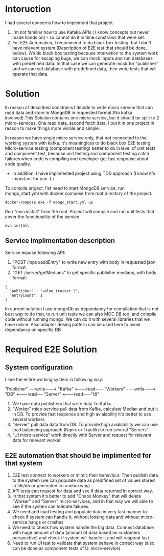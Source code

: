 # Intoruction
I had several concerns how to implement that project:

1) I'm not familiar how to use Kafaka APIs ( I know concepts but never made hands on) - so cannot do it in time constrains that were set.
1) For E2E Automation, I recommend to do black box testing, but I don't have relevant system (Description of E2E test that should be done, below). We do black box testing because intervetion to the system work can cause for escaping bugs,  we can mock inputs and run databases with predefined data. In that case we can generate mock for "publisher" and we can set database with predefined data, then write tests that will operate that data.

# Solution
In reason of described constrains I decide to write micro service that can read data and store in MongoDB in requested format (No kafka involved).This Solution contains one micro service, but it should be split to 2 micro-services. One read data, second fetch data. I put it in one project in reason to make things more visible and simple. 

In reason we have single micro service only, that not connected to the working system with kafka, it's meaningless to do black box E2E testing. Micro-service testing (component testing) better to do in level of unit tests and component test, because unit testing and component testing catch failures when code is compiling and developer get fast response about code quality. 

* In addition, I have implimented project using TDD approach (I know it's important for you :) )

To compile project, fist need to start MongoDB service, run mongo_start.yml with docker compose from root directory of the project. 
```
docker-compose.exe -f mongo_start.yml up
```

Run "mvn install" from the root. Project  will compile and run unit tests that cover the functionality of the service.
```
mvn install
```

## Service implimentation description
Service expose following API:
1) "POST /input/addEntry" to write new entry with body in requested json format.
2) "GET /server/getMedians" to get specific publisher medians, with body format: 
```
{
  "publisher" : "value tracker 1",
  "entryCount": 1
}
```
In current solution I use mongoDb as dependancy for compilation that is not best way to do that, to run unit tests we can also MOC DB too, and compile code without running mongo. We can do it with several libraries that we have online. Also adapter desing pattern can be used here to avoid dependancy on specific DB

 

# Required E2E Solution
## System configuration
I see the entire working system in following way:

"Publisher" ---write---> "Kafka" <---read---- "Workers"  ----write---> "DB" <---read--- "Server" <---read----"UI"

1) We have data publishers that write data To Kafka.
1) "Worker" mico-service pull data from Kafka, calculate Median and put it in DB.
   To provide fast responce and high avialability it's better to use several workers 
1) "Server" pull data data from DB. 
    To provide high avialiability we can use load balancing approach (Ngnix or Traefik) to run several "Servers".
1) "UI micro-service" work directly with Server and request for relevant data for relevant worker
   

## E2E automation that should be implimented for that system
1) E2E test connect to workers or mimic their behaviour. Then publish data to the system (we can populate data as predifined set of values stored in file/db or generated in random way)
1) API tests can request for data and see if data returned in correct way.
1) In that system it's  better to add "Chaos Monkey" that will delete "Worker" and "Server" micro-services, and in that way we will able to see if the system can tolerate failures.
1) We need add load testing and populate data in very fast manner to check if system can handle it, without loosing data and without micro-service hangs or crashes
1) We need to check how system handle the big data. Connect database with huge amount of data (amount of data based on customers perspective) and check if system will handle it and will respond fast
1) Need to run UI test to validate that system behave in correct way (also can be done as component tests of UI micro-service)


